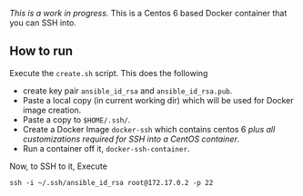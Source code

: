 *This is a work in progress.*
This is a Centos 6 based Docker container that you can SSH into.

## How to run

Execute the `create.sh` script. This does the following
* create key pair `ansible_id_rsa` and `ansible_id_rsa.pub`.
* Paste a local copy (in current working dir) which will be used for Docker image creation.
* Paste a copy to `$HOME/.ssh/`.
* Create a Docker Image `docker-ssh` which contains centos 6 *plus all customizations required for SSH into a CentOS container*.
* Run a container off it, `docker-ssh-container`.

Now, to SSH to it, Execute

```
ssh -i ~/.ssh/ansible_id_rsa root@172.17.0.2 -p 22
```
